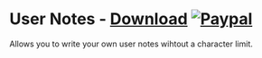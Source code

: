 # User Notes - [Download](https://betterdiscord.net/ghdl?url=https://raw.githubusercontent.com/mwittrien/BetterDiscordAddons/master/Plugins/UserNotes/UserNotes.plugin.js) [![Paypal][paypal-badge]][paypal-link] 

[paypal-badge]: https://img.shields.io/badge/Paypal-Donate!-%2300457C.svg?logo=paypal&style=flat
[paypal-link]: https://paypal.me/MircoWittrien

Allows you to write your own user notes wihtout a character limit.
